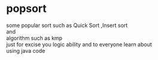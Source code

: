 # popsort
some popular sort such as Quick Sort ,Insert sort  
and   
algorithm  such as kmp  
just for excise you logic ability and to everyone learn about  
using java code
